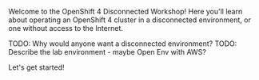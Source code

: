 Welcome to the OpenShift 4 Disconnected Workshop! Here you'll learn about operating an OpenShift 4 cluster in a disconnected environment, or one without access to the Internet.

TODO: Why would anyone want a disconnected environment?
TODO: Describe the lab environment - maybe Open Env with AWS?

Let's get started!
